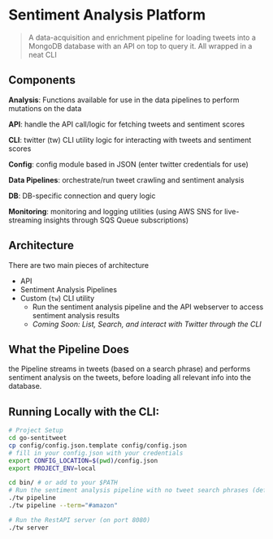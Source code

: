 # Sentiment Analysis Platform

> A data-acquisition and enrichment pipeline for loading tweets into a MongoDB database with an API on top to query it.
> All wrapped in a neat CLI

## Components

**Analysis**: Functions available for use in the data pipelines to perform mutations on the data

**API**: handle the API call/logic for fetching tweets and sentiment scores

**CLI**: twitter (tw) CLI utility logic for interacting with tweets and sentiment scores  

**Config**: config module based in JSON (enter twitter credentials for use)

**Data Pipelines**: orchestrate/run tweet crawling and sentiment analysis

**DB**: DB-specific connection and query logic

**Monitoring**: monitoring and logging utilities (using AWS SNS for live-streaming insights through SQS Queue subscriptions)


## Architecture

There are two main pieces of architecture

- API
- Sentiment Analysis Pipelines
- Custom (`tw`) CLI utility
    - Run the sentiment analysis pipeline and the API webserver to access sentiment analysis results 
    - *Coming Soon: List, Search, and interact with Twitter through the CLI*


## What the Pipeline Does

the Pipeline streams in tweets (based on a search phrase) and performs sentiment analysis on the tweets, before loading all relevant info into the database.


## Running Locally with the CLI:


```bash
# Project Setup
cd go-sentitweet
cp config/config.json.template config/config.json
# fill in your config.json with your credentials
export CONFIG_LOCATION=$(pwd)/config.json
export PROJECT_ENV=local

cd bin/ # or add to your $PATH
# Run the sentiment analysis pipeline with no tweet search phrases (default #nft)
./tw pipeline 
./tw pipeline --term="#amazon"

# Run the RestAPI server (on port 8080)
./tw server
```